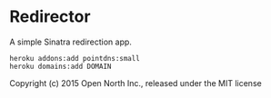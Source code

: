 # Redirector

A simple Sinatra redirection app.

```
heroku addons:add pointdns:small
heroku domains:add DOMAIN
```

Copyright (c) 2015 Open North Inc., released under the MIT license
